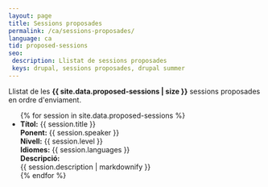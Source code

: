 ```yaml
---
layout: page
title: Sessions proposades
permalink: /ca/sessions-proposades/
language: ca
tid: proposed-sessions
seo:
 description: Llistat de sessions proposades
 keys: drupal, sessions proposades, drupal summer
---
```


Llistat de les **{{ site.data.proposed-sessions | size }}** sessions proposades en ordre d'enviament.
<ul>
{% for session in site.data.proposed-sessions %}
  <li class="proposed--session">
    <strong>Títol:</strong> {{ session.title }}<br/>
    <strong>Ponent:</strong> {{ session.speaker }}<br/>
    <strong>Nivell:</strong> {{ session.level }}<br/>
    <strong>Idiomes:</strong> {{ session.languages }}<br/>
    <div class="proposed--session__description tab--closed"><strong>Descripció:</strong> <div class="proposed--session__description__value tab--collapsed">{{ session.description | markdownify }}</div></div>
  </li>
{% endfor %}
</ul>
